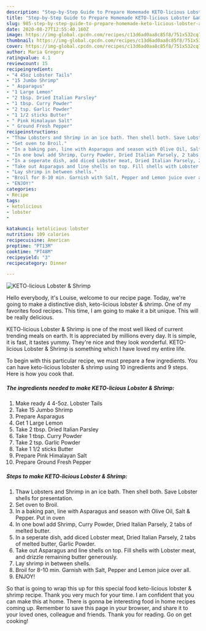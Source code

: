 ```yaml
---
description: "Step-by-Step Guide to Prepare Homemade KETO-licious Lobster &amp;amp; Shrimp"
title: "Step-by-Step Guide to Prepare Homemade KETO-licious Lobster &amp;amp; Shrimp"
slug: 985-step-by-step-guide-to-prepare-homemade-keto-licious-lobster-and-amp-shrimp
date: 2020-08-27T12:55:40.160Z
image: https://img-global.cpcdn.com/recipes/c13d6ad0aa8c85f8/751x532cq70/keto-licious-lobster-shrimp-recipe-main-photo.jpg
thumbnail: https://img-global.cpcdn.com/recipes/c13d6ad0aa8c85f8/751x532cq70/keto-licious-lobster-shrimp-recipe-main-photo.jpg
cover: https://img-global.cpcdn.com/recipes/c13d6ad0aa8c85f8/751x532cq70/keto-licious-lobster-shrimp-recipe-main-photo.jpg
author: Maria Gregory
ratingvalue: 4.1
reviewcount: 15
recipeingredient:
- "4 45oz Lobster Tails"
- "15 Jumbo Shrimp"
- " Asparagus"
- "1 Large Lemon"
- "2 tbsp. Dried Italian Parsley"
- "1 tbsp. Curry Powder"
- "2 tsp. Garlic Powder"
- "1 1/2 sticks Butter"
- " Pink Himalayan Salt"
- " Ground Fresh Pepper"
recipeinstructions:
- "Thaw Lobsters and Shrimp in an ice bath. Then shell both. Save Lobster shells for presentation."
- "Set oven to Broil."
- "In a baking pan, line with Asparagus and season with Olive Oil, Salt &amp; Pepper. Put in oven"
- "In one bowl add Shrimp, Curry Powder, Dried Italian Parsely, 2 tabs of melted butter."
- "In a seperate dish, add diced Lobster meat, Dried Italian Parsely, 2 tabs of melted butter, Garlic Powder."
- "Take out Asparagus and line shells on top. Fill shells with Lobster meat, and drizzle remaining butter generously."
- "Lay shrimp in between shells."
- "Broil for 8-10 min. Garnish with Salt, Pepper and Lemon juice over all."
- "ENJOY!"
categories:
- Recipe
tags:
- ketolicious
- lobster
- 

katakunci: ketolicious lobster  
nutrition: 109 calories
recipecuisine: American
preptime: "PT13M"
cooktime: "PT48M"
recipeyield: "3"
recipecategory: Dinner

---
```



![KETO-licious Lobster &amp; Shrimp](https://img-global.cpcdn.com/recipes/c13d6ad0aa8c85f8/751x532cq70/keto-licious-lobster-shrimp-recipe-main-photo.jpg)

Hello everybody, it's Louise, welcome to our recipe page. Today, we're going to make a distinctive dish, keto-licious lobster &amp; shrimp. One of my favorites food recipes. This time, I am going to make it a bit unique. This will be really delicious.



KETO-licious Lobster &amp; Shrimp is one of the most well liked of current trending meals on earth. It is appreciated by millions every day. It is simple, it is fast, it tastes yummy. They're nice and they look wonderful. KETO-licious Lobster &amp; Shrimp is something which I have loved my entire life.


To begin with this particular recipe, we must prepare a few ingredients. You can have keto-licious lobster &amp; shrimp using 10 ingredients and 9 steps. Here is how you cook that.

<!--inarticleads1-->

##### The ingredients needed to make KETO-licious Lobster &amp; Shrimp:

1. Make ready 4 4-5oz. Lobster Tails
1. Take 15 Jumbo Shrimp
1. Prepare  Asparagus
1. Get 1 Large Lemon
1. Take 2 tbsp. Dried Italian Parsley
1. Take 1 tbsp. Curry Powder
1. Take 2 tsp. Garlic Powder
1. Take 1 1/2 sticks Butter
1. Prepare  Pink Himalayan Salt
1. Prepare  Ground Fresh Pepper




<!--inarticleads2-->

##### Steps to make KETO-licious Lobster &amp; Shrimp:

1. Thaw Lobsters and Shrimp in an ice bath. Then shell both. Save Lobster shells for presentation.
1. Set oven to Broil.
1. In a baking pan, line with Asparagus and season with Olive Oil, Salt &amp; Pepper. Put in oven
1. In one bowl add Shrimp, Curry Powder, Dried Italian Parsely, 2 tabs of melted butter.
1. In a seperate dish, add diced Lobster meat, Dried Italian Parsely, 2 tabs of melted butter, Garlic Powder.
1. Take out Asparagus and line shells on top. Fill shells with Lobster meat, and drizzle remaining butter generously.
1. Lay shrimp in between shells.
1. Broil for 8-10 min. Garnish with Salt, Pepper and Lemon juice over all.
1. ENJOY!




So that is going to wrap this up for this special food keto-licious lobster &amp; shrimp recipe. Thank you very much for your time. I am confident that you can make this at home. There is gonna be interesting food in home recipes coming up. Remember to save this page in your browser, and share it to your loved ones, colleague and friends. Thank you for reading. Go on get cooking!
